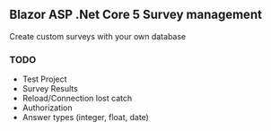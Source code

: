 ## Blazor ASP .Net Core 5 Survey management

Create custom surveys with your own database

### TODO
- Test Project
- Survey Results
- Reload/Connection lost catch
- Authorization
- Answer types (integer, float, date)
